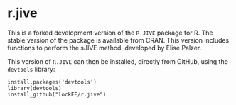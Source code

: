 # r.jive
This is a forked development version of the `R.JIVE` package for R.  The stable version of the package is available from CRAN.  This version includes functions to perform the sJIVE method, developed by Elise Palzer.  

This version of `R.JIVE` can then be installed, directly from GitHub, using the `devtools` library:

```
install.packages('devtools')
library(devtools)
install_github("lockEF/r.jive")
``` 
